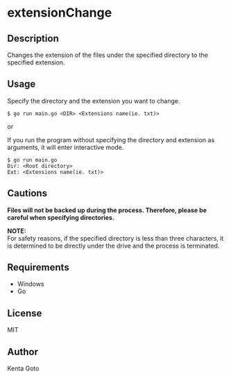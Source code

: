 # extensionChange 

## Description  
Changes the extension of the files under the specified directory to the specified extension.  

## Usage  
Specify the directory and the extension you want to change.  
```
$ go run main.go <DIR> <Extensions name(ie. txt)>
```

or

If you run the program without specifying the directory and extension as arguments, it will enter interactive mode.  
```
$ go run main.go
Dir: <Root directory>
Ext: <Extensions name(ie. txt)>
```

## Cautions 
**Files will not be backed up during the process. Therefore, please be careful when specifying directories.**  

**NOTE:**  
For safety reasons, if the specified directory is less than three characters, it is determined to be directly under the drive and the process is terminated.

## Requirements
- Windows  
- Go  

## License
MIT

## Author
Kenta Goto
